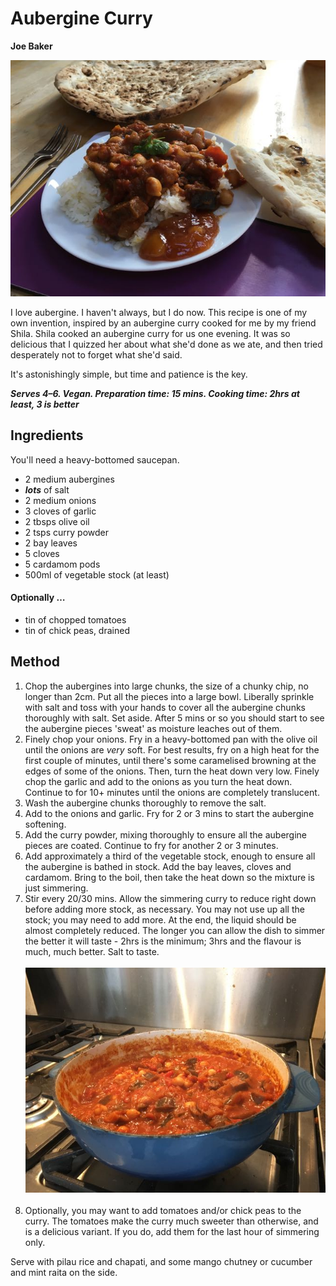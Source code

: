 # Aubergine Curry
**Joe Baker**

![](aubergine_curry.jpg)

I love aubergine. I haven't always, but I do now. This recipe is one of my own invention, inspired by an aubergine curry cooked for me by my friend Shila. Shila cooked an aubergine curry for us one evening. It was so delicious that I quizzed her about what she'd done as we ate, and then tried desperately not to forget what she'd said.

It's astonishingly simple, but time and patience is the key.

***Serves 4–6. Vegan. Preparation time: 15 mins. Cooking time: 2hrs at least, 3 is better***

## Ingredients

You'll need a heavy-bottomed saucepan.

- 2 medium aubergines
- ***lots*** of salt
- 2 medium onions
- 3 cloves of garlic
- 2 tbsps olive oil
- 2 tsps curry powder
- 2 bay leaves
- 5 cloves
- 5 cardamom pods
- 500ml of vegetable stock (at least)

#### Optionally …

- tin of chopped tomatoes
- tin of chick peas, drained

## Method

1. Chop the aubergines into large chunks, the size of a chunky chip, no longer than 2cm. Put all the pieces into a large bowl. Liberally sprinkle with salt and toss with your hands to cover all the aubergine chunks thoroughly with salt. Set aside. After 5 mins or so you should start to see the aubergine pieces 'sweat' as moisture leaches out of them.
2. Finely chop your onions. Fry in a heavy-bottomed pan with the olive oil until the onions are *very* soft. For best results, fry on a high heat for the first couple of minutes, until there's some caramelised browning at the edges of some of the onions. Then, turn the heat down very low. Finely chop the garlic and add to the onions as you turn the heat down. Continue to for 10+ minutes until the onions are completely translucent.
3. Wash the aubergine chunks thoroughly to remove the salt.
4. Add to the onions and garlic. Fry for 2 or 3 mins to start the aubergine softening.
5. Add the curry powder, mixing thoroughly to ensure all the aubergine pieces are coated. Continue to fry for another 2 or 3 minutes.
6. Add approximately a third of the vegetable stock, enough to ensure all the aubergine is bathed in stock. Add the bay leaves, cloves and cardamom. Bring to the boil, then take the heat down so the mixture is just simmering. 
7. Stir every 20/30 mins. Allow the simmering curry to reduce right down before adding more stock, as necessary. You may not use up all the stock; you may need to add more. At the end, the liquid should be almost completely reduced. The longer you can allow the dish to simmer the better it will taste - 2hrs is the minimum; 3hrs and the flavour is much, much better. Salt to taste.<br /><br />
![](aubergine_curry_simmering.jpg)<br /><br />
8. Optionally, you may want to add tomatoes and/or chick peas to the curry. The tomatoes make the curry much sweeter than otherwise, and is a delicious variant. If you do, add them for the last hour of simmering only.

Serve with pilau rice and chapati, and some mango chutney or cucumber and mint raita on the side.